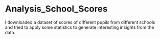 # Analysis_School_Scores
I downloaded a dataset of scores of different pupils from different schools and tried to apply some statistics to generate interesting insights from the data.
